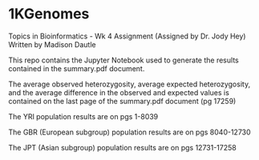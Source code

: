 # 1KGenomes
Topics in Bioinformatics - Wk 4 Assignment (Assigned by Dr. Jody Hey) 
Written by Madison Dautle 

This repo contains the Jupyter Notebook used to generate the results contained in the summary.pdf document. 

The average observed heterozygosity, average expected heterozygosity, and the average difference in the observed and expected values is contained on the last page of the summary.pdf document (pg 17259) 

The YRI population results are on pgs 1-8039

The GBR (European subgroup) population results are on pgs 8040-12730 

The JPT (Asian subgroup) population results are on pgs 12731-17258 
